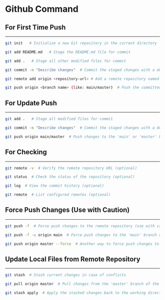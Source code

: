 # Github Command

## For First Time Push
**********************
```bash
git init   # Initialize a new Git repository in the current directory

git add README.md   # Stage the README.md file for commit

git add .   # Stage all other modified files for commit

git commit -m "Describe changes"  # Commit the staged changes with a descriptive message

git remote add origin <repository-url> # Add a remote repository named 'origin' with its URL

git push origin <branch name> (like: main/master)  # Push the committed changes to the 'main' branch of the remote repository named 'origin'
```


## For Update Push
*****************
```bash
git add .   # Stage all modified files for commit

git commit -m "Describe changes"  # Commit the staged changes with a descriptive message

git push origin main/master  # Push changes to the 'main' or 'master' branch of the remote repository
```


## For Checking
***************
```bash
git remote -v  # Verify the remote repository URL (optional)

git status  # Check the status of the repository (optional)

git log  # View the commit history (optional)

git remote  # List configured remotes (optional)
```


## Force Push Changes (Use with Caution)
****************************************
```bash
git push -f  # Force push changes to the remote repository (use with caution)

git push -f -u origin main  # Force push changes to the 'main' branch of the remote repository 'origin'

git push origin master --force  # Another way to force push changes to the 'master' branch of the remote repository 'origin'
```


## Update Local Files from Remote Repository
********************************************
```bash
git stash  # Stash current changes in case of conflicts

git pull origin master  # Pull changes from the 'master' branch of the remote repository 'origin'

git stash apply  # Apply the stashed changes back to the working directory
```







